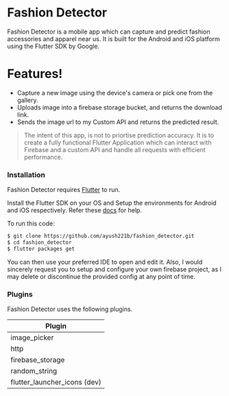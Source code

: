 # Fashion Detector

Fashion Detector is a mobile app which can capture and predict fashion accessories and apparel near us. It is built for the Android and iOS platform using the Flutter SDK by Google.

# Features!

  - Capture a new image using the device's camera or pick one from the gallery.
  - Uploads image into a firebase storage bucket, and returns the download link.
  - Sends the image url to my Custom API and returns the predicted result.

> The intent of this app, is not to priortise prediction 
> accuracy. It is to create a fully functional Flutter Application
> which can interact with Firebase and a custom API 
> and handle all requests with efficient performance.

### Installation

Fashion Detector requires [Flutter](https://flutter.io/) to run.

Install the Flutter SDK on your OS and Setup the environments for Android and iOS respectively. Refer these [docs](https://flutter.io/docs/get-started/install) for help.

To run this code:

```sh
$ git clone https://github.com/ayush221b/fashion_detector.git
$ cd fashion_detector
$ flutter packages get
```

You can then use your preferred IDE to open and edit it.
Also, I would sincerely request you to setup and configure your own firebase project, as I may delete or discontinue the provided config at any point of time. 

### Plugins

Fashion Detector uses the following plugins. 

| Plugin 
| ------ 
| image_picker 
| http 
| firebase_storage 
| random_string 
| flutter_launcher_icons (dev)
